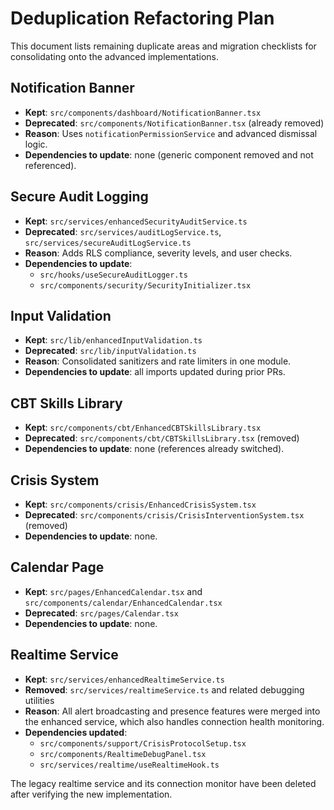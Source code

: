# Deduplication Refactoring Plan

This document lists remaining duplicate areas and migration checklists for consolidating onto the advanced implementations.

## Notification Banner
- **Kept**: `src/components/dashboard/NotificationBanner.tsx`
- **Deprecated**: `src/components/NotificationBanner.tsx` (already removed)
- **Reason**: Uses `notificationPermissionService` and advanced dismissal logic.
- **Dependencies to update**: none (generic component removed and not referenced).

## Secure Audit Logging
- **Kept**: `src/services/enhancedSecurityAuditService.ts`
- **Deprecated**: `src/services/auditLogService.ts`, `src/services/secureAuditLogService.ts`
- **Reason**: Adds RLS compliance, severity levels, and user checks.
- **Dependencies to update**:
  - `src/hooks/useSecureAuditLogger.ts`
  - `src/components/security/SecurityInitializer.tsx`

## Input Validation
- **Kept**: `src/lib/enhancedInputValidation.ts`
- **Deprecated**: `src/lib/inputValidation.ts`
- **Reason**: Consolidated sanitizers and rate limiters in one module.
- **Dependencies to update**: all imports updated during prior PRs.

## CBT Skills Library
- **Kept**: `src/components/cbt/EnhancedCBTSkillsLibrary.tsx`
- **Deprecated**: `src/components/cbt/CBTSkillsLibrary.tsx` (removed)
- **Dependencies to update**: none (references already switched).

## Crisis System
- **Kept**: `src/components/crisis/EnhancedCrisisSystem.tsx`
- **Deprecated**: `src/components/crisis/CrisisInterventionSystem.tsx` (removed)
- **Dependencies to update**: none.

## Calendar Page
- **Kept**: `src/pages/EnhancedCalendar.tsx` and `src/components/calendar/EnhancedCalendar.tsx`
- **Deprecated**: `src/pages/Calendar.tsx`
- **Dependencies to update**: none.

## Realtime Service
- **Kept**: `src/services/enhancedRealtimeService.ts`
- **Removed**: `src/services/realtimeService.ts` and related debugging utilities
- **Reason**: All alert broadcasting and presence features were merged into the enhanced service, which also handles connection health monitoring.
- **Dependencies updated**:
  - `src/components/support/CrisisProtocolSetup.tsx`
  - `src/components/RealtimeDebugPanel.tsx`
  - `src/services/realtime/useRealtimeHook.ts`

The legacy realtime service and its connection monitor have been deleted after verifying the new implementation.


